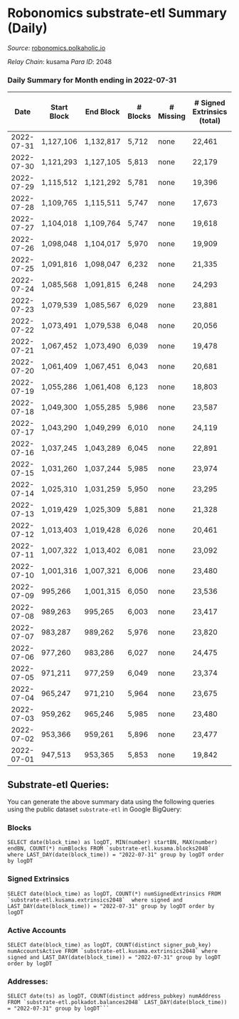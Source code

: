 # Robonomics substrate-etl Summary (Daily)

_Source_: [robonomics.polkaholic.io](https://robonomics.polkaholic.io)

*Relay Chain*: kusama
*Para ID*: 2048



### Daily Summary for Month ending in 2022-07-31


| Date | Start Block | End Block | # Blocks | # Missing | # Signed Extrinsics (total) | # Active Accounts | # Addresses with Balances | # Events | # Transfers | # XCM Transfers In | # XCM Transfers Out |
| ---- | ----------- | --------- | -------- | --------- | --------------------------- | ----------------- | ------------------------- | -------- | ----------- | ------------------ | ------------------- |
| 2022-07-31 | 1,127,106 | 1,132,817 | 5,712 | none  | 22,461 | 32 | 2,664 | 71,867 | 5 ($13.40) |   |   |
| 2022-07-30 | 1,121,293 | 1,127,105 | 5,813 | none  | 22,179 | 26 | 2,664 | 72,154 | 3 ($3.57) |   |   |
| 2022-07-29 | 1,115,512 | 1,121,292 | 5,781 | none  | 19,396 | 38 | 2,663 | 66,560 | 10 ($48,605.28) |   |   |
| 2022-07-28 | 1,109,765 | 1,115,511 | 5,747 | none  | 17,673 | 38 | 2,661 | 63,405 | 3 ($950.71) |   |   |
| 2022-07-27 | 1,104,018 | 1,109,764 | 5,747 | none  | 19,618 | 27 | 2,659 | 68,542 | 3 ($255.05) |   |   |
| 2022-07-26 | 1,098,048 | 1,104,017 | 5,970 | none  | 19,909 | 31 | 2,659 | 68,524 | 4 ($1,131.28) |   |   |
| 2022-07-25 | 1,091,816 | 1,098,047 | 6,232 | none  | 21,335 | 46 | 2,658 | 83,456 | 32 ($2,836.82) |   |   |
| 2022-07-24 | 1,085,568 | 1,091,815 | 6,248 | none  | 24,293 | 28 | 2,649 | 92,596 | 9 ($158.69) |   |   |
| 2022-07-23 | 1,079,539 | 1,085,567 | 6,029 | none  | 23,881 | 27 | 2,649 | 102,914 | 7 ($241.64) |   |   |
| 2022-07-22 | 1,073,491 | 1,079,538 | 6,048 | none  | 20,056 | 31 | 2,648 | 91,518 | 7 ($10,609.76) |   |   |
| 2022-07-21 | 1,067,452 | 1,073,490 | 6,039 | none  | 19,478 | 26 | 2,646 | 89,647 | 8 ($43.85) |   |   |
| 2022-07-20 | 1,061,409 | 1,067,451 | 6,043 | none  | 20,681 | 27 | 2,646 | 93,354 | 7 ($10,418.68) |   |   |
| 2022-07-19 | 1,055,286 | 1,061,408 | 6,123 | none  | 18,803 | 34 | 2,645 | 87,996 | 3 ($145.47) |   |   |
| 2022-07-18 | 1,049,300 | 1,055,285 | 5,986 | none  | 23,587 | 31 | 2,644 | 101,864 | 5 ($2,840.37) |   |   |
| 2022-07-17 | 1,043,290 | 1,049,299 | 6,010 | none  | 24,119 | 30 | 2,644 | 103,471 | 12 ($21,284.29) |   |   |
| 2022-07-16 | 1,037,245 | 1,043,289 | 6,045 | none  | 22,891 | 28 | 2,643 | 99,688 | 6 ($15.11) |   |   |
| 2022-07-15 | 1,031,260 | 1,037,244 | 5,985 | none  | 23,974 | 25 | 2,641 | 102,794 | 3 ($1,321.41) |   |   |
| 2022-07-14 | 1,025,310 | 1,031,259 | 5,950 | none  | 23,295 | 36 | 2,637 | 100,732 | 9 ($546.84) |   |   |
| 2022-07-13 | 1,019,429 | 1,025,309 | 5,881 | none  | 21,328 | 21 | 2,634 | 94,426 |   |   |   |
| 2022-07-12 | 1,013,403 | 1,019,428 | 6,026 | none  | 20,461 | 25 | 2,634 | 92,537 | 6  |   |   |
| 2022-07-11 | 1,007,322 | 1,013,402 | 6,081 | none  | 23,092 | 38 | 2,634 | 100,849 | 39 ($1,364.64) |   |   |
| 2022-07-10 | 1,001,316 | 1,007,321 | 6,006 | none  | 23,480 | 25 | 2,622 | 101,537 | 5 ($9,440.98) |   |   |
| 2022-07-09 | 995,266 | 1,001,315 | 6,050 | none  | 23,536 | 24 | 2,622 | 102,015 | 7  |   |   |
| 2022-07-08 | 989,263 | 995,265 | 6,003 | none  | 23,417 | 37 | 2,620 | 101,535 | 4 ($68.79) |   |   |
| 2022-07-07 | 983,287 | 989,262 | 5,976 | none  | 23,820 | 31 | 2,620 | 102,459 | 12 ($19,411.58) |   |   |
| 2022-07-06 | 977,260 | 983,286 | 6,027 | none  | 24,475 | 31 | 2,619 | 104,656 | 6  |   |   |
| 2022-07-05 | 971,211 | 977,259 | 6,049 | none  | 23,374 | 27 | 2,618 | 101,455 | 3 ($11,331.64) |   |   |
| 2022-07-04 | 965,247 | 971,210 | 5,964 | none  | 23,675 | 42 | 2,617 | 102,014 | 11 ($1,932.89) |   |   |
| 2022-07-03 | 959,262 | 965,246 | 5,985 | none  | 23,480 | 22 | 2,615 | 101,434 | 5 ($31,310.29) |   |   |
| 2022-07-02 | 953,366 | 959,261 | 5,896 | none  | 23,477 | 23 | 2,615 | 100,973 | 3 ($2.32) |   |   |
| 2022-07-01 | 947,513 | 953,365 | 5,853 | none  | 19,842 | 25 | 2,615 | 89,935 | 3 ($2.36) |   |   |

## Substrate-etl Queries:
You can generate the above summary data using the following queries using the public dataset `substrate-etl` in Google BigQuery:


### Blocks
```
SELECT date(block_time) as logDT, MIN(number) startBN, MAX(number) endBN, COUNT(*) numBlocks FROM `substrate-etl.kusama.blocks2048`  where LAST_DAY(date(block_time)) = "2022-07-31" group by logDT order by logDT
```


### Signed Extrinsics
```
SELECT date(block_time) as logDT, COUNT(*) numSignedExtrinsics FROM `substrate-etl.kusama.extrinsics2048`  where signed and LAST_DAY(date(block_time)) = "2022-07-31" group by logDT order by logDT
```


### Active Accounts
```
SELECT date(block_time) as logDT, COUNT(distinct signer_pub_key) numAccountsActive FROM `substrate-etl.kusama.extrinsics2048` where signed and LAST_DAY(date(block_time)) = "2022-07-31" group by logDT order by logDT
```


### Addresses:
```
SELECT date(ts) as logDT, COUNT(distinct address_pubkey) numAddress FROM `substrate-etl.polkadot.balances2048` LAST_DAY(date(block_time)) = "2022-07-31" group by logDT```

